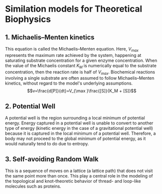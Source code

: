 # Similation models for Theoretical Biophysics
## 1. Michaelis–Menten kinetics
This equation is called the Michaelis–Menten equation. Here, $V_{max}$ represents the maximum rate achieved by the system, happening at saturating substrate concentration for a given enzyme concentration. When the value of the Michaelis constant $K_{M}$ is numerically equal to the substrate concentration, then the reaction rate is half of $V_{max}$. Biochemical reactions involving a single substrate are often assumed to follow Michaelis–Menten kinetics, without regard to the model's underlying assumptions.
$$v=\frac{d[P]}{dt}=V_{\max }\frac{[S]}{K_M + [S]}$$

## 2. Potential Well
A potential well is the region surrounding a local minimum of potential energy. Energy captured in a potential well is unable to convert to another type of energy (kinetic energy in the case of a gravitational potential well) because it is captured in the local minimum of a potential well. Therefore, a body may not proceed to the global minimum of potential energy, as it would naturally tend to do due to entropy.

## 3. Self-avoiding Random Walk
This is a sequence of moves on a lattice (a lattice path) that does not visit the same point more than once. This play a central role in the modeling of the topological and knot-theoretic behavior of thread- and loop-like molecules such as proteins. 
